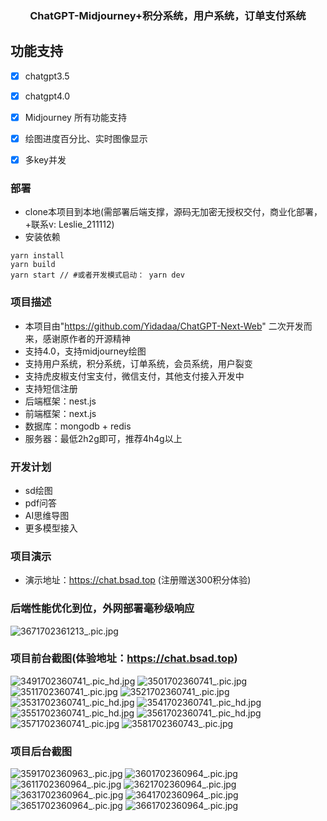 <div align="center">

<h3 align="center">ChatGPT-Midjourney+积分系统，用户系统，订单支付系统</h3>





</div>

## 功能支持
- [x] chatgpt3.5
- [x] chatgpt4.0
- [x] Midjourney 所有功能支持
- [x] 绘图进度百分比、实时图像显示
- [x] 多key并发


### 部署
- clone本项目到本地(需部署后端支撑，源码无加密无授权交付，商业化部署，+联系v: Leslie_211112)
- 安装依赖
```shell
yarn install
yarn build
yarn start // #或者开发模式启动： yarn dev
```

### 项目描述
- 本项目由"https://github.com/Yidadaa/ChatGPT-Next-Web" 二次开发而来，感谢原作者的开源精神
- 支持4.0，支持midjourney绘图
- 支持用户系统，积分系统，订单系统，会员系统，用户裂变
- 支持虎皮椒支付宝支付，微信支付，其他支付接入开发中
- 支持短信注册
- 后端框架：nest.js
- 前端框架：next.js
- 数据库：mongodb + redis
- 服务器：最低2h2g即可，推荐4h4g以上

### 开发计划
- sd绘图
- pdf问答
- AI思维导图
- 更多模型接入

### 项目演示
- 演示地址：https://chat.bsad.top (注册赠送300积分体验)

### 后端性能优化到位，外网部署毫秒级响应
![3671702361213_.pic.jpg](docs%2Fimages%2F3671702361213_.pic.jpg)


### 项目前台截图(体验地址：https://chat.bsad.top)
![3491702360741_.pic_hd.jpg](docs%2Fimages%2F3491702360741_.pic_hd.jpg)
![3501702360741_.pic.jpg](docs%2Fimages%2F3501702360741_.pic.jpg)
![3511702360741_.pic.jpg](docs%2Fimages%2F3511702360741_.pic.jpg)
![3521702360741_.pic.jpg](docs%2Fimages%2F3521702360741_.pic.jpg)
![3531702360741_.pic_hd.jpg](docs%2Fimages%2F3531702360741_.pic_hd.jpg)
![3541702360741_.pic_hd.jpg](docs%2Fimages%2F3541702360741_.pic_hd.jpg)
![3551702360741_.pic_hd.jpg](docs%2Fimages%2F3551702360741_.pic_hd.jpg)
![3561702360741_.pic_hd.jpg](docs%2Fimages%2F3561702360741_.pic_hd.jpg)
![3571702360741_.pic.jpg](docs%2Fimages%2F3571702360741_.pic.jpg)
![3581702360743_.pic.jpg](docs%2Fimages%2F3581702360743_.pic.jpg)



### 项目后台截图
![3591702360963_.pic.jpg](docs%2Fimages%2F3591702360963_.pic.jpg)
![3601702360964_.pic.jpg](docs%2Fimages%2F3601702360964_.pic.jpg)
![3611702360964_.pic.jpg](docs%2Fimages%2F3611702360964_.pic.jpg)
![3621702360964_.pic.jpg](docs%2Fimages%2F3621702360964_.pic.jpg)
![3631702360964_.pic.jpg](docs%2Fimages%2F3631702360964_.pic.jpg)
![3641702360964_.pic.jpg](docs%2Fimages%2F3641702360964_.pic.jpg)
![3651702360964_.pic.jpg](docs%2Fimages%2F3651702360964_.pic.jpg)
![3661702360964_.pic.jpg](docs%2Fimages%2F3661702360964_.pic.jpg)

